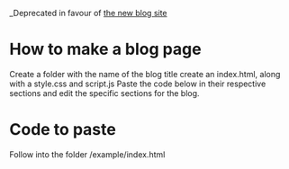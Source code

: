 _Deprecated in favour of [the new blog site](https://blog.hydrovolter.com)

# How to make a blog page

Create a folder with the name of the blog title
create an index.html, along with a style.css and script.js
Paste the code below in their respective sections and edit the specific sections for the blog.

# Code to paste
Follow into the folder /example/index.html